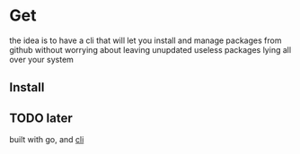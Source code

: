 # Get
the idea is to have a cli that will let you install and manage packages from github without worrying about leaving unupdated useless packages lying all over your system
## Install
TODO later
---
built with go, and [cli](github.com/urfave/cli/v2)